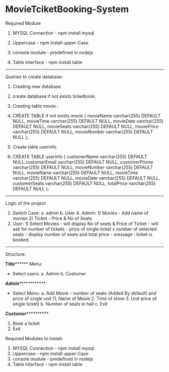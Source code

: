 # MovieTciketBooking-System

Required Module

1) MYSQL Connection - npm install mysql

2) Uppercase - npm install upper-Case

3) console module - predefined in nodejs

4) Table Interface - npm install table

*********************************************************************************************************************************************************************************

Queries to create database:

1) Creating new database

2) create database if not exists ticketbook;

3) Creating table movie :

4) CREATE TABLE if not exists movie ( movieName varchar(255) DEFAULT NULL, movieTime varchar(255) DEFAULT NULL, movieDate varchar(255) DEFAULT NULL, movieSeats varchar(255) DEFAULT NULL, moviePrice varchar(255) DEFAULT NULL, movieNumber varchar(255) DEFAULT NULL );

5) Create table userinfo

6) CREATE TABLE userinfo ( customerName varchar(255) DEFAULT NULL,customerEmail varchar(255) DEFAULT NULL, customerPhone varchar(255) DEFAULT NULL, movieNumber varchar(255) DEFAULT NULL, movieName varchar(255) DEFAULT NULL, movieTime varchar(255) DEFAULT NULL, movieDate varchar(255) DEFAULT NULL, customerSeats varchar(255) DEFAULT NULL, totalPrice varchar(255) DEFAULT NULL );


*********************************************************************************************************************************************************************************

Logic of the project

1. Switch Case: a. admin b. User
 A. Admin:
            1) Movies - Add name of movies
            2) Ticket - Price & No of Seats
 2. User:
        1) Select Movies - will display No of seats & Price of Ticket 
            - will ask for number of tickets
                - price of single ticket x number of selected seats
                    - display number of seats and total price
                        - message : ticket is booked.


**********************************************************************************

Structure:

******************Title************************
Menu:
 - Select users:
            a. Admin
            b. Customer
            
*****************Admin*****************************

 - Select Menu:
    a. Add Movie - number of seats (Added By default) and price of single unit (1. Name of Movie 2. Time of show 3. Unit price of single ticket) 
    b. Number of seats in hall 
    c. Exit
    
*****************Customer***************************

1. Book a ticket
2. Exit


Required Modules to Install:
1. MYSQL Connection - npm install mysql
2. Uppercase - npm install upper-Case
3. console module - predefined in nodejs
4. Table Interface - npm install table

